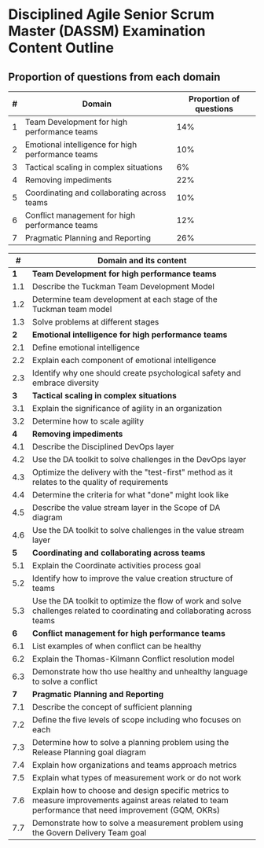 # Disciplined Agile Senior Scrum Master (DASSM) Examination Content Outline

## Proportion of questions from each domain

| # | Domain | Proportion of questions |
|---|--------|-------------------------|
| 1 | Team Development for high performance teams | 14% |
| 2 | Emotional intelligence for high performance teams | 10% |
| 3 | Tactical scaling in complex situations | 6% |
| 4 | Removing impediments | 22% |
| 5 | Coordinating and collaborating across teams | 10% |
| 6 | Conflict management for high performance teams | 12% |
| 7 | Pragmatic Planning and Reporting | 26% |

| # | Domain and its content |
|---|------------------------|
| **1** | **Team Development for high performance teams** |
| 1.1 | Describe the Tuckman Team Development Model |
| 1.2 | Determine team development at each stage of the Tuckman team model |
| 1.3 | Solve problems at different stages |
| **2** | **Emotional intelligence for high performance teams** |
| 2.1 | Define emotional intelligence |
| 2.2 | Explain each component of emotional intelligence |
| 2.3 | Identify why one should create psychological safety and embrace diversity |
| **3** | **Tactical scaling in complex situations** |
| 3.1 | Explain the significance of agility in an organization |
| 3.2 | Determine how to scale agility |
| **4** | **Removing impediments** |
| 4.1 | Describe the Disciplined DevOps layer |
| 4.2 | Use the DA toolkit to solve challenges in the DevOps layer |
| 4.3 | Optimize the delivery with the "test-first" method as it relates to the quality of requirements |
| 4.4 | Determine the criteria for what "done" might look like |
| 4.5 | Describe the value stream layer in the Scope of DA diagram |
| 4.6 | Use the DA toolkit to solve challenges in the value stream layer |
| **5** | **Coordinating and collaborating across teams** |
| 5.1 | Explain the Coordinate activities process goal |
| 5.2 | Identify how to improve the value creation structure of teams |
| 5.3 | Use the DA toolkit to optimize the flow of work and solve challenges related to coordinating and collaborating across teams |
| **6** | **Conflict management for high performance teams** |
| 6.1 | List examples of when conflict can be healthy |
| 6.2 | Explain the Thomas-Kilmann Conflict resolution model |
| 6.3 | Demonstrate how tho use healthy and unhealthy language to solve a conflict |
| **7** | **Pragmatic Planning and Reporting** |
| 7.1 | Describe the concept of sufficient planning |
| 7.2 | Define the five levels of scope including who focuses on each |
| 7.3 | Determine how to solve a planning problem using the Release Planning goal diagram |
| 7.4 | Explain how organizations and teams approach metrics |
| 7.5 | Explain what types of measurement work or do not work |
| 7.6 | Explain how to choose and design specific metrics to measure improvements against areas related to team performance that need improvement (GQM, OKRs) |
| 7.7 | Demonstrate how to solve a measurement problem using the Govern Delivery Team goal |
